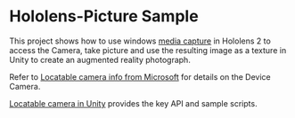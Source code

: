 # Hololens-Picture Sample


This project shows how to use windows [media capture](https://msdn.microsoft.com/library/windows/apps/windows.media.capture.mediacapture.aspx) in Hololens 2 to access the Camera, take picture and use the resulting image as a texture in Unity to create an augmented reality photograph.

Refer to [Locatable camera info from Microsoft](https://docs.microsoft.com/en-us/windows/mixed-reality/locatable-camera) for details on the Device Camera.

[Locatable camera in Unity](https://docs.microsoft.com/en-us/windows/mixed-reality/locatable-camera-in-unity) provides the key API and sample scripts.
